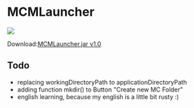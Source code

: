 # MCMLauncher

![](https://github.com/dennis6981/Minecraft-Multi-Launcher/raw/master/MCMLauncher.png)

Download:[MCMLauncher.jar v1.0](https://github.com/downloads/dennis6981/Minecraft-Multi-Launcher/MCMLauncher.jar "MCMLauncher.jar v1.0")

## Todo

 * replacing workingDirectoryPath to applicationDirectoryPath
 * adding function mkdir() to Button "Create new MC Folder"
 * english learning, because my english is a little bit rusty :)
